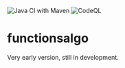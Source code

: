 ![Java CI with Maven](https://github.com/ivo-fv/functionsalgo/workflows/Java%20CI%20with%20Maven/badge.svg?branch=main) ![CodeQL](https://github.com/ivo-fv/functionsalgo/workflows/CodeQL/badge.svg)
# functionsalgo
Very early version, still in development.
